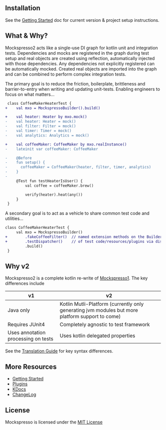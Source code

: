## Installation
See the [Getting Started](GETTING_STARTED.md) doc for current version & project setup instructions.

## What & Why?
Mockspresso2 acts like a single-use DI graph for kotlin unit and integration tests. Dependencies and mocks are registered in the graph during test setup and real objects are created using reflection, automatically injected with those dependencies. Any dependencies not explicitly registered can be automatically mocked. Created real objects are imported into the graph and can be combined to perform complex integration tests.

The primary goal is to reduce the friction, boilerplate, brittleness and barrier-to-entry when writing and updating unit-tests. Enabling engineers to focus on what matters...

```diff
 class CoffeeMakerHeaterTest {
+    val mxo = MockspressoBuilder().build()

+    val heater: Heater by mxo.mock()
-    val heater: Heater = mock()
-    val filter: Filter = mock()
-    val timer: Timer = mock()
-    val analytics: Analytics = mock()

+    val coffeeMaker: CoffeeMaker by mxo.realInstance()
-    lateinit var coffeeMaker: CoffeeMaker

-    @Before
-    fun setup() {
-      coffeeMaker = CoffeeMaker(heater, filter, timer, analytics)
-    }
-
     @Test fun testHeaterIsUser() {
         val coffee = coffeeMaker.brew()

         verify(heater).heat(any())
     }
 }
```

A secondary goal is to act as a vehicle to share common test code and utilities...

```diff
class CoffeeMakerHeaterTest {
     val mxo = MockspressoBuilder()
+        .fakeCoffeeFilter()  // named extension methods on the Builder allows for simple sharing
+        .testDispatcher()    // of test code/resources/plugins via discoverable composition
         .build()
 }
```


## Why v2
Mockspresso2 is a complete kotlin re-write of [Mockspresso1](https://episode6.github.io/mockspresso). The key differences include

| v1 | v2 |
| - | - |
| Java only | Kotlin Mutli-Platform (currently only generating jvm modules but more platform support to come) |
| Requires JUnit4 | Completely agnostic to test framework |
| Uses annotation processing on tests | Uses kotlin delegated properties |

See the [Translation Guide](TRANSLATION_GUIDE.md) for key syntax differences.


## More Resources

- [Getting Started](GETTING_STARTED.md)
- [Plugins](PLUGINS.md)
- [KDocs](dokka/)
- [ChangeLog](CHANGELOG.md)

## License

Mockspresso is licensed under the [MIT License](https://github.com/episode6/mockspresso2/blob/master/LICENSE)
